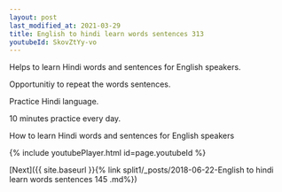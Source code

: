 ```yaml
---
layout: post
last_modified_at: 2021-03-29
title: English to hindi learn words sentences 313 
youtubeId: SkovZtYy-vo
---
```

 
 
Helps to learn Hindi words and sentences for English speakers.

Opportunitiy to repeat the words sentences. 

Practice Hindi language. 
 
10 minutes practice every day. 
 
How to learn Hindi words and sentences for English speakers 
 
{% include youtubePlayer.html id=page.youtubeId %}
 
 
[Next]({{ site.baseurl }}{% link  split1/_posts/2018-06-22-English to hindi learn words sentences 145 .md%})
 
